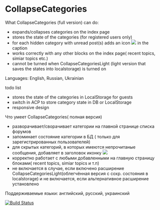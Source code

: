 CollapseCategories
==================
What CollapseCategories (full version) can do:
- expands/collapses categories on the index page
- stores the state of the categories (for registered users only)
 - for each hidden category with unread post(s) adds an icon <img src='https://github.com/alg5/CollapseCategories/blob/master/styles/prosilver/theme/images/icon_mini_unread_forums.gif' /> in the caption
- works correctly with any other blocks on the index page( recent topics, simiar topics etc.)
- cannot be turned when CollapseCategoriesLight (light version that saves the states into localstorage) is turned on

Languages: English, Russian, Ukrainian

todo list
- stores the state of the categories in LocalStorage for guests
- switch in ACP to store category state in DB or LocalStorage
- responsive design 


Что умеет CollapseCategories( полная версия)
- разворачивает/сворачивает категории на главной странице списка форумов
- запоминает состояние категории в БД ( только для зарегистрированных пользователей)
- для скрытых категорий, в которых имеются непрочитаные сообщения, добавляет в заголовок иконку <img src='https://github.com/alg5/CollapseCategories/blob/master/styles/prosilver/theme/images/icon_mini_unread_forums.gif' />
- корректно работает с любыми добавленными на главную страницу блоками( recent topics, simiar topics и т.п)
- не включается в случае, если включено расширение CollapseCategoriesLight(облегчённая версия с сохр. состояния в localstorage) и не включается, если альтернативное расширение установлено

Поддерживаемые языки: английский, русский,  украинский

[![Build Status](https://travis-ci.org/alg5/CollapseCategories.svg?branch=master)](https://travis-ci.org/alg5/CollapseCategories)
